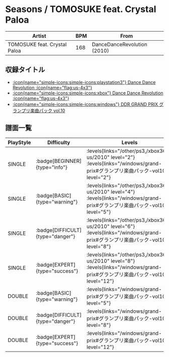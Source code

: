 # Seasons / TOMOSUKE feat. Crystal Paloa

|Artist|BPM|From|
|------|---|----|
|TOMOSUKE feat. Crystal Paloa|168|DanceDanceRevolution (2010)|

## 収録タイトル

- [:icon{name="simple-icons:simple-icons:playstation3"} Dance Dance Revolution :icon{name="flag:us-4x3"}](/other/ps3)
- [:icon{name="simple-icons:simple-icons:xbox"} Dance Dance Revolution :icon{name="flag:us-4x3"}](/xbox360-us/2010)
- [:icon{name="simple-icons:simple-icons:windows"} DDR GRAND PRIX グランプリ楽曲パック vol.10](/windows/grand-prix#グランプリ楽曲パック-vol10)

## 譜面一覧

|PlayStyle|Difficulty|Levels|Notes|Movie|
|---------|----------|------|-----|-----|
|SINGLE| :badge[BEGINNER]{type="info"}| :levels{links="/other/ps3,/xbox360-us/2010" level="2"} :levels{links="/windows/grand-prix#グランプリ楽曲パック-vol10" level="2"}|101/0||
|SINGLE| :badge[BASIC]{type="warning"}| :levels{links="/other/ps3,/xbox360-us/2010" level="4"} :levels{links="/windows/grand-prix#グランプリ楽曲パック-vol10" level="5"}|151/8||
|SINGLE| :badge[DIFFICULT]{type="danger"}| :levels{links="/other/ps3,/xbox360-us/2010" level="6"} :levels{links="/windows/grand-prix#グランプリ楽曲パック-vol10" level="8"}|273/12||
|SINGLE| :badge[EXPERT]{type="success"}| :levels{links="/other/ps3,/xbox360-us/2010" level="8"} :levels{links="/windows/grand-prix#グランプリ楽曲パック-vol10" level="12"}|331/46||
|DOUBLE| :badge[BASIC]{type="warning"}| :levels{links="/windows/grand-prix#グランプリ楽曲パック-vol10" level="5"}|169/13||
|DOUBLE| :badge[DIFFICULT]{type="danger"}| :levels{links="/windows/grand-prix#グランプリ楽曲パック-vol10" level="8"}|237/24||
|DOUBLE| :badge[EXPERT]{type="success"}| :levels{links="/windows/grand-prix#グランプリ楽曲パック-vol10" level="12"}|349/39||
